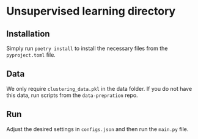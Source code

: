 # Unsupervised learning directory

## Installation

Simply run `poetry install` to install the necessary files from the `pyproject.toml` file.

## Data

We only require `clustering_data.pkl` in the data folder. If you do not have this data, run scripts from the `data-prepration` repo.

## Run

Adjust the desired settings in `configs.json` and then run the `main.py` file.